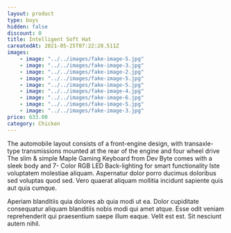 ```yaml
---
layout: product
type: boys
hidden: false
discount: 0
title: Intelligent Soft Hat
careatedAt: 2021-05-25T07:22:28.511Z
images:
    - image: "../../images/fake-image-5.jpg"
    - image: "../../images/fake-image-3.jpg"
    - image: "../../images/fake-image-2.jpg"
    - image: "../../images/fake-image-5.jpg"
    - image: "../../images/fake-image-5.jpg"
    - image: "../../images/fake-image-4.jpg"
    - image: "../../images/fake-image-6.jpg"
    - image: "../../images/fake-image-5.jpg"
    - image: "../../images/fake-image-3.jpg"
price: 633.00
category: Chicken
---
```

The automobile layout consists of a front-engine design, with transaxle-type transmissions mounted at the rear of the engine and four wheel drive
The slim & simple Maple Gaming Keyboard from Dev Byte comes with a sleek body and 7- Color RGB LED Back-lighting for smart functionality
Iste voluptatem molestiae aliquam. Aspernatur dolor porro ducimus doloribus sed voluptas quod sed. Vero quaerat aliquam mollitia incidunt sapiente quis aut quia cumque.
 Aperiam blanditiis quia dolores ab quia modi ut ea. Dolor cupiditate consequatur aliquam blanditiis nobis modi qui amet atque. Esse odit veniam reprehenderit qui praesentium saepe illum eaque. Velit est est. Sit nesciunt autem nihil.
